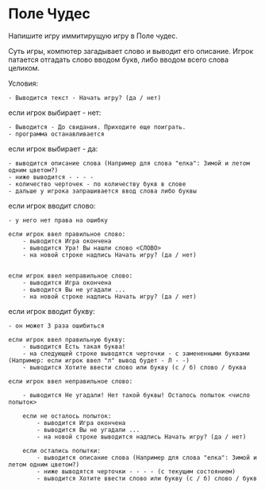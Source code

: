 # Поле Чудес

Напишите игру иммитирущую игру в Поле чудес.

Суть игры, компютер загадывает слово и выводит его описание. Игрок патается отгадать слово вводом букв, либо вводом всего слова целиком.
    
Условия:

    - Выводится текст - Начать игру? (да / нет)
    
если игрок выбирает - нет:

    - Выводится - До свидания. Приходите еще поиграть.
    - программа останавливается
    
если игрок выбирает - да:

    - выводится описание слова (Например для слова "елка": Зимой и летом одним цветом?)
    - ниже выводится - - - - 
    - количество черточек - по количеству букв в слове
    - дальше у игрока запрашивается ввод слова либо буквы

если игрок вводит слово:

    - у него нет права на ошибку
    
    если игрок ввел правильное слово:
        - выводится Игра окончена
        - выводится Ура! Вы нашли слово <СЛОВО>
        - на новой строке надпись Начать игру? (да / нет)


    если игрок ввел неправильное слово:
        - выводится Игра окончена
        - выводится Вы не угадали ...
        - на новой строке надпись Начать игру? (да / нет)


если игрок вводит букву:

    - он может 3 раза ошибиться
    
    если игрок ввел правильную букву:
        - выводится Есть такая буква!
        - на следующей строке выводятся черточки - с замененными буквами (Например: если игрок ввел "л" вывод будет - Л - -)
        - выводится Хотите ввести слово или букву (с / б) слово / буква

    если игрок ввел неправильное слово:
        
        - выводится Не угадали! Нет такой буквы! Осталось попыток <число попыток>

        если не осталось попыток:
            - выводится Игра окончена
            - выводится Вы не угадали ...
            - на новой строке выводится надпись Начать игру? (да / нет)

        если остались попытки:
            - выводится описание слова (Например для слова "елка": Зимой и летом одним цветом?)
            - ниже выводятся черточки - - - - (с текущим состоянием)
            - выводится Хотите ввести слово или букву (с / б) слово / букв
